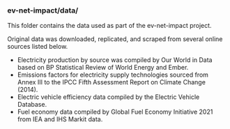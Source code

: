 ### ev-net-impact/data/

This folder contains the data used as part of the ev-net-impact project.

Original data was downloaded, replicated, and scraped from several online sources listed below.

* Electricity production by source was compiled by Our World in Data based on BP Statistical Review of World Energy and Ember. 
* Emissions factors for electricity supply technologies sourced from Annex III to the IPCC Fifth Assessment Report on Climate Change (2014). 
* Electric vehicle efficiency data compiled by the Electric Vehicle Database.
* Fuel economy data compiled by Global Fuel Economy Initiative 2021 from IEA and IHS Markit data.










